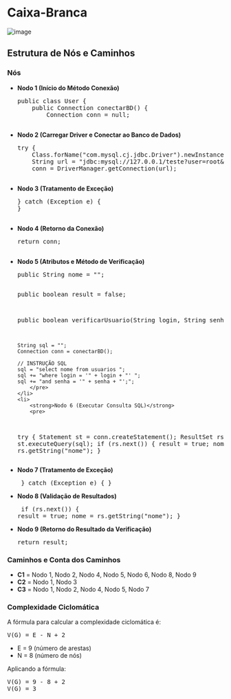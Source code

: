 # Caixa-Branca

![image](https://github.com/user-attachments/assets/57916b6a-3cb1-4ada-b6e3-c168f6d00588)

<h2>Estrutura de Nós e Caminhos</h2>

<h3>Nós</h3>

<ul>
    <li>
        <strong>Nodo 1 (Início do Método Conexão)</strong>
        <pre>
public class User {
    public Connection conectarBD() {
        Connection conn = null;
        </pre>
    </li>
    <li>
        <strong>Nodo 2 (Carregar Driver e Conectar ao Banco de Dados)</strong>
        <pre>
try {
    Class.forName("com.mysql.cj.jdbc.Driver").newInstance();
    String url = "jdbc:mysql://127.0.0.1/teste?user=root&password=1234";
    conn = DriverManager.getConnection(url);
        </pre>
    </li>
    <li>
        <strong>Nodo 3 (Tratamento de Exceção)</strong>
        <pre>
} catch (Exception e) {
}
        </pre>
    </li>
    <li>
        <strong>Nodo 4 (Retorno da Conexão)</strong>
        <pre>
return conn;
        </pre>
    </li>
    <li>
        <strong>Nodo 5 (Atributos e Método de Verificação)</strong>
        <pre>
public String nome = "";

public boolean result = false;

public boolean verificarUsuario(String login, String senha) {

    String sql = "";
    Connection conn = conectarBD();

    // INSTRUÇÃO SQL
    sql = "select nome from usuarios ";
    sql += "where login = '" + login + "' ";
    sql += "and senha = '" + senha + "';";
        </pre>
    </li>
    <li>
        <strong>Nodo 6 (Executar Consulta SQL)</strong>
        <pre>
try {
    Statement st = conn.createStatement();
    ResultSet rs = st.executeQuery(sql);
    if (rs.next()) {
        result = true;
        nome = rs.getString("nome");
    }
        </pre>
    </li>
    <li>
        <strong>Nodo 7 (Tratamento de Exceção)</strong>
        <pre>
} catch (Exception e) {
}
        </pre>
    </li>
    <li>
        <strong>Nodo 8 (Validação de Resultados)</strong>
        <pre>
if (rs.next()) {
    result = true;
    nome = rs.getString("nome");
}
        </pre>
    </li>
    <li>
        <strong>Nodo 9 (Retorno do Resultado da Verificação)</strong>
        <pre>
return result;
        </pre>
    </li>
</ul>

<h3>Caminhos e Conta dos Caminhos</h3>

<ul>
    <li><strong>C1</strong> = Nodo 1, Nodo 2, Nodo 4, Nodo 5, Nodo 6, Nodo 8, Nodo 9</li>
    <li><strong>C2</strong> = Nodo 1, Nodo 3</li>
    <li><strong>C3</strong> = Nodo 1, Nodo 2, Nodo 4, Nodo 5, Nodo 7</li>
</ul>

<h3>Complexidade Ciclomática</h3>

<p>
    A fórmula para calcular a complexidade ciclomática é:
</p>

<pre>
V(G) = E - N + 2
</pre>

<ul>
    <li>E = 9 (número de arestas)</li>
    <li>N = 8 (número de nós)</li>
</ul>

<p>
    Aplicando a fórmula:
</p>

<pre>
V(G) = 9 - 8 + 2
V(G) = 3
</pre>
